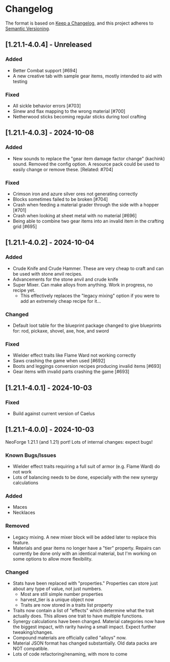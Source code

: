# Changelog

The format is based on [Keep a Changelog](https://keepachangelog.com/en/1.0.0/),
and this project adheres to [Semantic Versioning](https://semver.org/spec/v2.0.0.html).

## [1.21.1-4.0.4] - Unreleased
### Added
- Better Combat support [#694]
- A new creative tab with sample gear items, mostly intended to aid with testing
### Fixed
- All sickle behavior errors [#703]
- Sinew and flax mapping to the wrong material [#700]
- Netherwood sticks becoming regular sticks during tool crafting

## [1.21.1-4.0.3] - 2024-10-08
### Added
- New sounds to replace the "gear item damage factor change" (kachink) sound. Removed the config option. A resource pack could be used to easily change or remove these. [Related: #704]
### Fixed
- Crimson iron and azure silver ores not generating correctly
- Blocks sometimes failed to be broken [#704]
- Crash when feeding a material grader through the side with a hopper [#701]
- Crash when looking at sheet metal with no material [#696]
- Being able to combine two gear items into an invalid item in the crafting grid [#695]

## [1.21.1-4.0.2] - 2024-10-04
### Added
- Crude Knife and Crude Hammer. These are very cheap to craft and can be used with stone anvil recipes.
- Advancements for the stone anvil and crude knife
- Super Mixer. Can make alloys from anything. Work in progress, no recipe yet.
  - This effectively replaces the "legacy mixing" option if you were to add an extremely cheap recipe for it...
### Changed
- Default loot table for the blueprint package changed to give blueprints for: rod, pickaxe, shovel, axe, hoe, and sword
### Fixed
- Wielder effect traits like Flame Ward not working correctly
- Saws crashing the game when used [#692]
- Boots and leggings conversion recipes producing invalid items [#693]
- Gear items with invalid parts crashing the game [#693]

## [1.21.1-4.0.1] - 2024-10-03
### Fixed
- Build against current version of Caelus

## [1.21.1-4.0.0] - 2024-10-03
NeoForge 1.21.1 (and 1.21) port! Lots of internal changes: expect bugs!
### Known Bugs/Issues
- Wielder effect traits requiring a full suit of armor (e.g. Flame Ward) do not work
- Lots of balancing needs to be done, especially with the new synergy calculations
### Added
- Maces
- Necklaces
### Removed
- Legacy mixing. A new mixer block will be added later to replace this feature.
- Materials and gear items no longer have a "tier" property. Repairs can currently be done only with an identical material, but I'm working on some options to allow more flexibility.
### Changed
- Stats have been replaced with "properties." Properties can store just about any type of value, not just numbers.
  - Most are still simple number properties
  - harvest_tier is a unique object now
  - Traits are now stored in a traits list property
- Traits now contain a list of "effects" which determine what the trait actually does. This allows one trait to have multiple functions.
- Synergy calculations have been changed. Material categories now have the biggest impact, with rarity having a small impact. Expect further tweaking/changes.
- Compound materials are officially called "alloys" now.
- Material JSON format has changed substantially. Old data packs are NOT compatible.
- Lots of code refactoring/renaming, with more to come